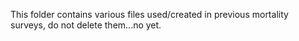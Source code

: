 This folder contains various files used/created in previous mortality surveys, do not delete them...no yet. 
